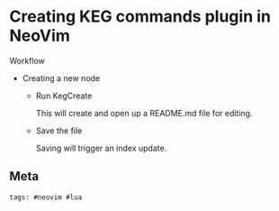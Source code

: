 # Creating KEG commands plugin in NeoVim

Workflow

- Creating a new node

  - Run KegCreate

    This will create and open up a README.md file for editing.

  - Save the file

    Saving will trigger an index update.

## Meta

    tags: #neovim #lua